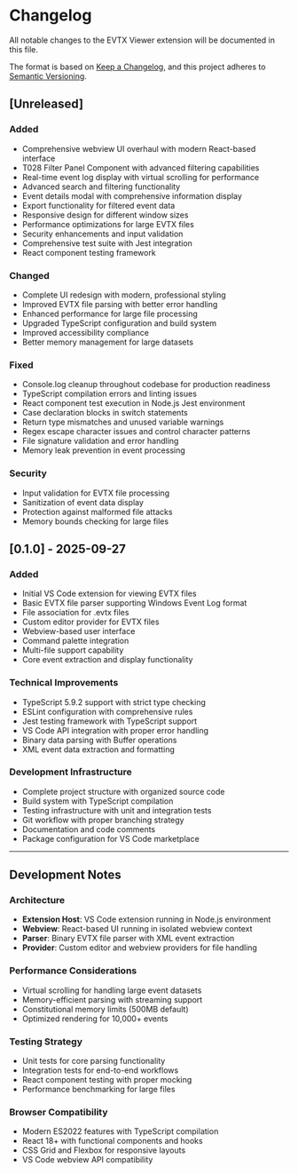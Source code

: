 # Changelog

All notable changes to the EVTX Viewer extension will be documented in this file.

The format is based on [Keep a Changelog](https://keepachangelog.com/en/1.0.0/),
and this project adheres to [Semantic Versioning](https://semver.org/spec/v2.0.0.html).

## [Unreleased]

### Added
- Comprehensive webview UI overhaul with modern React-based interface
- T028 Filter Panel Component with advanced filtering capabilities
- Real-time event log display with virtual scrolling for performance
- Advanced search and filtering functionality
- Event details modal with comprehensive information display
- Export functionality for filtered event data
- Responsive design for different window sizes
- Performance optimizations for large EVTX files
- Security enhancements and input validation
- Comprehensive test suite with Jest integration
- React component testing framework

### Changed
- Complete UI redesign with modern, professional styling
- Improved EVTX file parsing with better error handling
- Enhanced performance for large file processing
- Upgraded TypeScript configuration and build system
- Improved accessibility compliance
- Better memory management for large datasets

### Fixed
- Console.log cleanup throughout codebase for production readiness
- TypeScript compilation errors and linting issues
- React component test execution in Node.js Jest environment
- Case declaration blocks in switch statements
- Return type mismatches and unused variable warnings
- Regex escape character issues and control character patterns
- File signature validation and error handling
- Memory leak prevention in event processing

### Security
- Input validation for EVTX file processing
- Sanitization of event data display
- Protection against malformed file attacks
- Memory bounds checking for large files

## [0.1.0] - 2025-09-27

### Added
- Initial VS Code extension for viewing EVTX files
- Basic EVTX file parser supporting Windows Event Log format
- File association for .evtx files
- Custom editor provider for EVTX files
- Webview-based user interface
- Command palette integration
- Multi-file support capability
- Core event extraction and display functionality

### Technical Improvements
- TypeScript 5.9.2 support with strict type checking
- ESLint configuration with comprehensive rules
- Jest testing framework with TypeScript support
- VS Code API integration with proper error handling
- Binary data parsing with Buffer operations
- XML event data extraction and formatting

### Development Infrastructure
- Complete project structure with organized source code
- Build system with TypeScript compilation
- Testing infrastructure with unit and integration tests
- Git workflow with proper branching strategy
- Documentation and code comments
- Package configuration for VS Code marketplace

---

## Development Notes

### Architecture
- **Extension Host**: VS Code extension running in Node.js environment
- **Webview**: React-based UI running in isolated webview context
- **Parser**: Binary EVTX file parser with XML event extraction
- **Provider**: Custom editor and webview providers for file handling

### Performance Considerations
- Virtual scrolling for handling large event datasets
- Memory-efficient parsing with streaming support
- Constitutional memory limits (500MB default)
- Optimized rendering for 10,000+ events

### Testing Strategy
- Unit tests for core parsing functionality
- Integration tests for end-to-end workflows
- React component testing with proper mocking
- Performance benchmarking for large files

### Browser Compatibility
- Modern ES2022 features with TypeScript compilation
- React 18+ with functional components and hooks
- CSS Grid and Flexbox for responsive layouts
- VS Code webview API compatibility